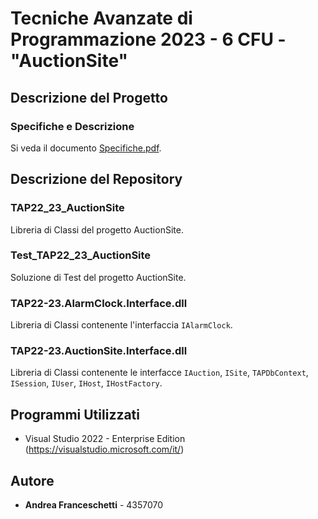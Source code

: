 # Tecniche Avanzate di Programmazione 2023 - 6 CFU - "AuctionSite"

## Descrizione del Progetto

### Specifiche e Descrizione

Si veda il documento [Specifiche.pdf](Specifiche.pdf).

<div style="page-break-after: always;"></div>

## Descrizione del Repository

### TAP22_23_AuctionSite  
Libreria di Classi del progetto AuctionSite.

### Test_TAP22_23_AuctionSite
Soluzione di Test del progetto AuctionSite.

### TAP22-23.AlarmClock.Interface.dll
Libreria di Classi contenente l'interfaccia `IAlarmClock`.

### TAP22-23.AuctionSite.Interface.dll
Libreria di Classi contenente le interfacce `IAuction`, `ISite`, `TAPDbContext`, `ISession`, `IUser`, `IHost`, `IHostFactory`.

## Programmi Utilizzati

- Visual Studio 2022 - Enterprise Edition (https://visualstudio.microsoft.com/it/) 

## Autore

- **Andrea Franceschetti** - 4357070
